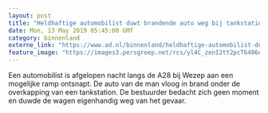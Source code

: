 ```yaml
---
layout: post
title: "Heldhaftige automobilist duwt brandende auto weg bij tankstation langs A28"
date: Mon, 13 May 2019 05:45:00 GMT
category: binnenland
externe_link: "https://www.ad.nl/binnenland/heldhaftige-automobilist-duwt-brandende-auto-weg-bij-tankstation-langs-a28~a35b2d83/"
feature_image: "https://images3.persgroep.net/rcs/yl4C_zenI2tY2pcT6496eOJ2WdE/diocontent/148190240/_fitwidth/400/?appId=21791a8992982cd8da851550a453bd7f&quality=0.7"
---
```


Een automobilist is afgelopen nacht langs de A28 bij Wezep aan een mogelijke ramp ontsnapt. De auto van de man vloog in brand onder de overkapping van een tankstation. De bestuurder bedacht zich geen moment en duwde de wagen eigenhandig weg van het gevaar.
